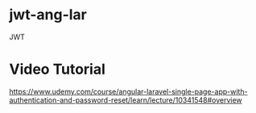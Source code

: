 # jwt-ang-lar
JWT
# Video Tutorial
https://www.udemy.com/course/angular-laravel-single-page-app-with-authentication-and-password-reset/learn/lecture/10341548#overview
